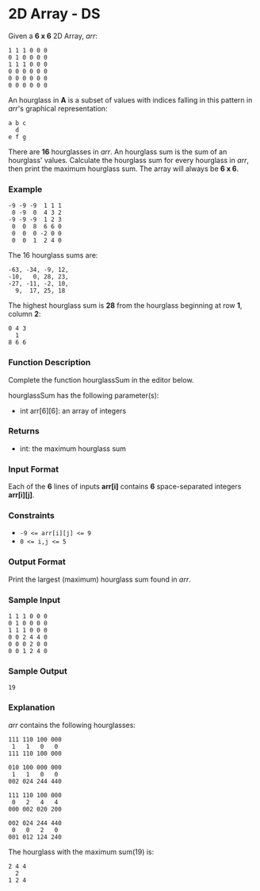 #  2D Array - DS

Given a **6 x 6** 2D Array, *arr*:

```
1 1 1 0 0 0
0 1 0 0 0 0
1 1 1 0 0 0
0 0 0 0 0 0
0 0 0 0 0 0
0 0 0 0 0 0
```

An hourglass in **A** is a subset of values with indices falling in this pattern in *arr*'s graphical representation:

```
a b c
  d
e f g
```

There are **16** hourglasses in *arr*. An hourglass sum is the sum of an hourglass' values. Calculate the hourglass sum for every hourglass in *arr*, then print the maximum hourglass sum. The array will always be **6 x 6**.

### Example

```
-9 -9 -9  1 1 1 
 0 -9  0  4 3 2
-9 -9 -9  1 2 3
 0  0  8  6 6 0
 0  0  0 -2 0 0
 0  0  1  2 4 0
 ```

The 16 hourglass sums are:

```
-63, -34, -9, 12, 
-10,   0, 28, 23, 
-27, -11, -2, 10, 
  9,  17, 25, 18
```

The highest hourglass sum is **28** from the hourglass beginning at row **1**, column **2**:

```
0 4 3
  1
8 6 6
```

### Function Description

Complete the function hourglassSum in the editor below.

hourglassSum has the following parameter(s):

- int arr[6][6]: an array of integers

### Returns

- int: the maximum hourglass sum

### Input Format

Each of the **6** lines of inputs **arr[i]** contains **6** space-separated integers **arr[i][j]**.

### Constraints

- `-9 <= arr[i][j] <= 9`
- `0 <= i,j <= 5`

### Output Format

Print the largest (maximum) hourglass sum found in *arr*.

### Sample Input

```
1 1 1 0 0 0
0 1 0 0 0 0
1 1 1 0 0 0
0 0 2 4 4 0
0 0 0 2 0 0
0 0 1 2 4 0
```

### Sample Output

```
19
```

### Explanation

*arr* contains the following hourglasses:

```
111 110 100 000
 1   1   0   0
111 110 100 000

010 100 000 000
 1   1   0   0
002 024 244 440

111 110 100 000
 0   2   4   4
000 002 020 200

002 024 244 440
 0   0   2   0
001 012 124 240
```

The hourglass with the maximum sum(19) is:

```
2 4 4
  2
1 2 4
```

